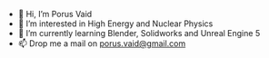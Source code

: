 - 👋 Hi, I’m Porus Vaid
- 👀 I’m interested in High Energy and Nuclear Physics
- 🌱 I’m currently learning Blender, Solidworks and Unreal Engine 5
- 📫 Drop me a mail on porus.vaid@gmail.com

<!---
RusticWolf86/RusticWolf86 is a ✨ special ✨ repository because its `README.md` (this file) appears on your GitHub profile.
You can click the Preview link to take a look at your changes.
--->
